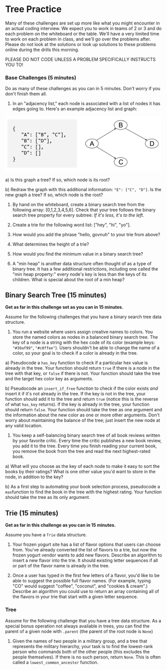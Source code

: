 # Tree Practice

Many of these challenges are set up more like what you might encounter in an actual coding interview. We expect you to work in teams of 2 or 3 and do each problem on the whiteboard or the table.  We'll have a very limited time to work on each problem in class, and we'll go over the problems after.  Please do not look at the solutions or look up solutions to these problems online during the drills this morning.

PLEASE DO NOT CODE UNLESS A PROBLEM SPECIFICALLY INSTRUCTS YOU TO!

### Base Challenges (5 minutes)

Do as many of these challenges as you can in 5 minutes. Don't worry if you don't finish them all.

1. In an "adjacency list," each node is associated with a list of nodes it has edges going to. Here's an example adjacency list and graph:

  <img src="images/adjacency-list.png" width="500px">

  a) Is this graph a tree? If so, which node is its root?

  b) Redraw the graph with this additional information:  `"E": ["C", "D"]`. Is the new graph a tree? If so, which node is the root?

1. By hand on the whiteboard, create a binary search tree from the following array: [0,1,2,3,4,5,6]. Check that your tree follows the binary search tree property for every subtree: *If it's less, it's to the left.*

1. Create a trie for the following word list: ["hey", "hi", "yo"].

1. How would you add the phrase "hello, govnuh" to your trie from above?

1. What determines the height of a trie?  

1. How would you find the minimum value in a binary search tree?

1. A "min heap" is another data structure often thought of as a type of binary tree. It has a few additional restrictions, including one called the "min heap property:" every node's key is less than the keys of its children. What is special about the root of a min heap?  

## Binary Search Tree (15 minutes)

**Get as far in this challenge set as you can in 15 minutes.**

Assume for the following challenges that you have a binary search tree data structure.

1. You run a website where users assign creative names to colors. You store the named colors as nodes in a balanced binary search tree. The key of a node is a string with the hex code of its color (example keys:  `"#30af99"`, `"#c0ffee"`). Users shouldn't be able to change the name of a color, so your goal is to check if a color is already in the tree.  

  a) Pseudocode a `has_key` function to check if a particular hex value is already in the tree.  Your function should return `true` if there is a node in the tree with that key, or `false` if there is not. Your function should take the tree and the target hex color key as arguments.

  b) Pseudocode an `insert_if_free` function to check if the color exists *and* insert it if it's not already in the tree. If the key is not in the tree, your function should add it to the tree and return `true` (notice this is the reverse of what `has_key` returns).  If the key is already in the tree, your function should return `false`. Your function should take the tree as one argument and the information about the new color as one or more other arguments.  Don't worry about maintaining the balance of the tree; just insert the new node at any valid location.

1. You keep a self-balancing binary search tree of all book reviews written by your favorite critic. Every time the critic publishes a new book review, you add it to the tree. Every time you finish reading your current book, you remove the book from the tree and read the next highest-rated book.

 a) What will you choose as the key of each node to make it easy to sort the books by their ratings? What is one other value you'd want to store in the node, in addition to the key?

 b) As a first step to automating your book selection process, pseudocode a `max`function to find the book in the tree with the highest rating. Your function should take the tree as its only argument.

## Trie (15 minutes)

**Get as far in this challenge as you can in 15 minutes.**

Assume you have a `Trie` data structure.

1. Your frozen yogurt site has a list of flavor options that users can choose from. You've already converted the list of flavors to a trie, but now the frozen yogurt vendor wants to add new flavors. Describe an algorithm to insert a new flavor into the trie. It should existing letter sequences if all or part of the flavor name is already in the tree.

1. Once a user has typed in the first few letters of a flavor, you'd like to be able to suggest the possible full flavor names. (For example, typing "CO" would suggest "coffee", "coconut", and "cookies & cream".) Describe an algorithm you could use to return an array containing all of the flavors in your trie that start with a given letter sequence.


### Tree

Assume for the following challenge that you have a tree data structure. As a special bonus operation not always available in trees, you can find the parent of a given node with `.parent` (the parent of the root node is `None`)

1. Given the names of two people in a military group, and a tree that represents the military hierarchy, your task is to find the lowest-rank person who commands both of the other people (this excludes the people themselves). If there is no such person, return `None`.  This is often called a  `lowest_common_ancestor` function.
